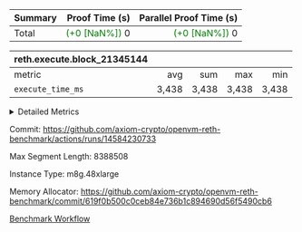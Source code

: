 | Summary | Proof Time (s) | Parallel Proof Time (s) |
|:---|---:|---:|
| Total | <span style='color: green'>(+0 [NaN%])</span> 0 | <span style='color: green'>(+0 [NaN%])</span> 0 |


| reth.execute.block_21345144 |||||
|:---|---:|---:|---:|---:|
|metric|avg|sum|max|min|
| `execute_time_ms     ` |  3,438 |  3,438 |  3,438 |  3,438 |



<details>
<summary>Detailed Metrics</summary>

| group | block_number | num_segments |
| --- | --- | --- |
| reth.execute.block_21345144 | 21345144 | 1 | 

| group | block_number | segment | execute_time_ms |
| --- | --- | --- | --- |
| reth.execute.block_21345144 | 21345144 | 0 | 3,438 | 

</details>


Commit: https://github.com/axiom-crypto/openvm-reth-benchmark/actions/runs/14584230733

Max Segment Length: 8388508

Instance Type: m8g.48xlarge

Memory Allocator: https://github.com/axiom-crypto/openvm-reth-benchmark/commit/619f0b500c0ceb84e736b1c894690d56f5490cb6

[Benchmark Workflow]()

